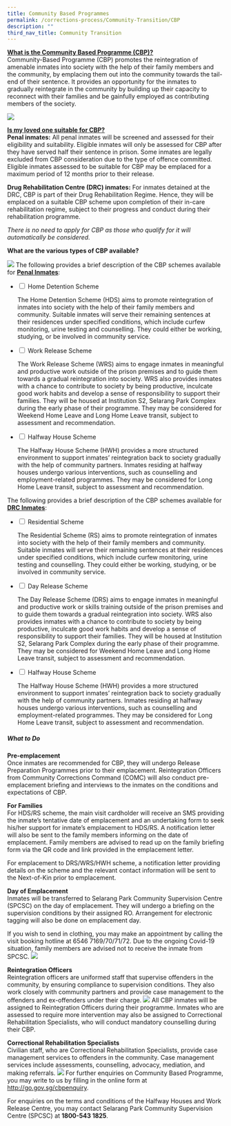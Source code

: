 ```yaml
---
title: Community Based Programmes
permalink: /corrections-process/Community-Transition/CBP
description: ""
third_nav_title: Community Transition
---
```

<strong><u>What is the Community Based Programme (CBP)?</u></strong><br>
Community-Based Programme (CBP) promotes the reintegration of amenable inmates into society with the help of their family members and the community, by emplacing them out into the community towards the tail-end of their sentence. It provides an opportunity for the inmates to gradually reintegrate in the community by building up their capacity to reconnect with their families and be gainfully employed as contributing members of the society.

![](/images/Rehabilitation/CBP%20Infographic.png)

<strong><u>Is my loved one suitable for CBP?</u></strong><br>
**Penal inmates:** All penal inmates will be screened and assessed for their eligibility and suitability. Eligible inmates will only be assessed for CBP after they have served half their sentence in prison. Some inmates are legally excluded from CBP consideration due to the type of offence committed. Eligible inmates assessed to be suitable for CBP may be emplaced for a maximum period of 12 months prior to their release.

**Drug Rehabilitation Centre (DRC) inmates:** For inmates detained at the DRC, CBP is part of their Drug Rehabilitation Regime. Hence, they will be emplaced on a suitable CBP scheme upon completion of their in-care rehabilitation regime, subject to their progress and conduct during their rehabilitation programme. 

*There is no need to apply for CBP as those who qualify for it will automatically be considered.*

**What are the various types of CBP available?**

![](/images/Rehabilitation/Types%20of%20CBP.png)
The following provides a brief description of the CBP schemes available for <Strong><u>Penal Inmates</u></Strong>:
<ul class="jekyllcodex_accordion">
  <li>
    <input type="checkbox" id="accordion1">
    <label for="accordion1">Home Detention Scheme</label>
    <div>
      <p>The Home Detention Scheme (HDS) aims to promote reintegration of inmates into society with the help of their family members and community. Suitable inmates will serve their remaining sentences at their residences under specified conditions, which include curfew monitoring, urine testing and counselling. They could either be working, studying, or be involved in community service.</p>
    </div>
	</li>  
  <li>
    <input type="checkbox" id="accordion2">
    <label for="accordion2">Work Release Scheme</label>
    <div>
      <p>The Work Release Scheme (WRS) aims to engage inmates in meaningful and productive work outside of the prison premises and to guide them towards a gradual reintegration into society. WRS also provides inmates with a chance to contribute to society by being productive, inculcate good work habits and develop a sense of responsibility to support their families. They will be housed at Institution S2, Selarang Park Complex during the early phase of their programme. They may be considered for Weekend Home Leave and Long Home Leave transit, subject to assessment and recommendation.</p>
    </div>
  </li>
	<li>
    <input type="checkbox" id="accordion3">
    <label for="accordion3">Halfway House Scheme</label>
    <div>
      <p>The Halfway House Scheme (HWH) provides a more structured environment to support inmates’ reintegration back to society gradually with the help of community partners. Inmates residing at halfway houses undergo various interventions, such as counselling and employment-related programmes. They may be considered for Long Home Leave transit, subject to assessment and recommendation.</p>
    </div>
  </li>
	</ul>
	
The following provides a brief description of the CBP schemes available for <Strong><u>DRC Inmates</u></Strong>:
<ul class="jekyllcodex_accordion">
  <li>
    <input type="checkbox" id="accordion4">
    <label for="accordion4">Residential Scheme</label>
    <div>
      <p>The Residential Scheme (RS) aims to promote reintegration of inmates into society with the help of their family members and community. Suitable inmates will serve their remaining sentences at their residences under specified conditions, which include curfew monitoring, urine testing and counselling. They could either be working, studying, or be involved in community service.</p>
    </div>
	</li>  
  <li>
    <input type="checkbox" id="accordion5">
    <label for="accordion5">Day Release Scheme</label>
    <div>
      <p>The Day Release Scheme (DRS) aims to engage inmates in meaningful and productive work or skills training outside of the prison premises and to guide them towards a gradual reintegration into society. WRS also provides inmates with a chance to contribute to society by being productive, inculcate good work habits and develop a sense of responsibility to support their families. They will be housed at Institution S2, Selarang Park Complex during the early phase of their programme. They may be considered for Weekend Home Leave and Long Home Leave transit, subject to assessment and recommendation.</p>
    </div>
  </li>
	<li>
    <input type="checkbox" id="accordion6">
    <label for="accordion6">Halfway House Scheme</label>
    <div>
      <p>The Halfway House Scheme (HWH) provides a more structured environment to support inmates’ reintegration back to society gradually with the help of community partners. Inmates residing at halfway houses undergo various interventions, such as counselling and employment-related programmes. They may be considered for Long Home Leave transit, subject to assessment and recommendation.</p>
    </div>
  </li>
	</ul>

##### What to Do
**Pre-emplacement**<br>
Once inmates are recommended for CBP, they will undergo Release Preparation Programmes prior to their emplacement. Reintegration Officers from Community Corrections Command (COMC) will also conduct pre-emplacement briefing and interviews to the inmates on the conditions and expectations of CBP.

**For Families** <br>
For HDS/RS scheme, the main visit cardholder will receive an SMS providing the inmate’s tentative date of emplacement and an undertaking form to seek his/her support for inmate’s emplacement to HDS/RS. A notification letter will also be sent to the family members informing on the date of emplacement. Family members are advised to read up on the family briefing form via the QR code and link provided in the emplacement letter.

For emplacement to DRS/WRS/HWH scheme, a notification letter providing details on the scheme and the relevant contact information will be sent to the Next-of-Kin prior to emplacement.

**Day of Emplacement**<br>
Inmates will be transferred to Selarang Park Community Supervision Centre (SPCSC) on the day of emplacement. They will undergo a briefing on the supervision conditions by their assigned RO. Arrangement for electronic tagging will also be done on emplacement day.

If you wish to send in clothing, you may make an appointment by calling the visit booking hotline at 6546 7169/70/71/72. Due to the ongoing Covid-19 situation, family members are advised not to receive the inmate from SPCSC. 
![](/images/Rehabilitation/Emplacement%20Day.png)

**Reintegration Officers** <br>
Reintegration officers are uniformed staff that supervise offenders in the community, by ensuring compliance to supervision conditions. They also work closely with community partners and provide case management to the offenders and ex-offenders under their charge. 
![](/images/Recruitment/RO.jpg)
All CBP inmates will be assigned to Reintegration Officers during their programme. Inmates who are assessed to require more intervention may also be assigned to Correctional Rehabilitation Specialists, who will conduct mandatory counselling during their CBP.

**Correctional Rehabilitation Specialists**<br>
Civilian staff, who are Correctional Rehabilitation Specialists, provide case management services to offenders in the community. Case management services include assessments, counselling, advocacy, mediation, and making referrals.
![](/images/stock-photos/75A_1109.jpg)
For further enquiries on Community Based Programme, you may write to us by filling in the online form at http://go.gov.sg/cbpenquiry.

For enquiries on the terms and conditions of the Halfway Houses and Work Release Centre, you may contact Selarang Park Community Supervision Centre (SPCSC) at **1800-543 1825**.